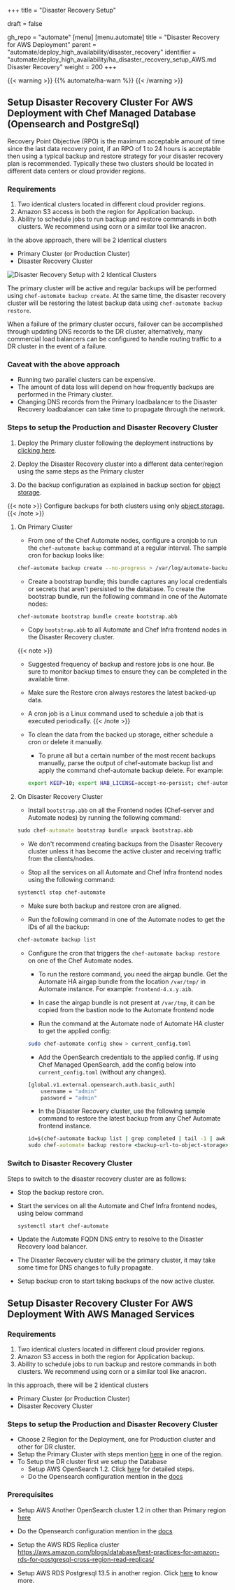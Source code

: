 +++
title = "Disaster Recovery Setup"

draft = false

gh_repo = "automate"
[menu]
  [menu.automate]
    title = "Disaster Recovery for AWS Deployment"
    parent = "automate/deploy_high_availability/disaster_recovery"
    identifier = "automate/deploy_high_availability/ha_disaster_recovery_setup_AWS.md Disaster Recovery"
    weight = 200
+++

{{< warning >}}
{{% automate/ha-warn %}}
{{< /warning >}}

## Setup Disaster Recovery Cluster For AWS Deployment with Chef Managed Database (Opensearch and PostgreSql) 

Recovery Point Objective (RPO) is the maximum acceptable amount of time since the last data recovery point, if an RPO of 1 to 24 hours is acceptable then using a typical backup and restore strategy for your disaster recovery plan is recommended.
Typically these two clusters should be located in different data centers or cloud provider regions.

### Requirements

1. Two identical clusters located in different cloud provider regions.
1. Amazon S3 access in both the region for Application backup.
1. Ability to schedule jobs to run backup and restore commands in both clusters. We recommend using corn or a similar tool like anacron.

In the above approach, there will be 2 identical clusters

- Primary Cluster (or Production Cluster)
- Disaster Recovery Cluster

![Disaster Recovery Setup with 2 Identical Clusters](/images/automate/DR_AWS_Deployment.png)

The primary cluster will be active and regular backups will be performed using `chef-automate backup create`. At the same time, the disaster recovery cluster will be restoring the latest backup data using `chef-automate backup restore`.

When a failure of the primary cluster occurs, failover can be accomplished through updating DNS records to the DR cluster, alternatively, many commercial load balancers can be configured to handle routing traffic to a DR cluster in the event of a failure.

### Caveat with the above approach

- Running two parallel clusters can be expensive.
- The amount of data loss will depend on how frequently backups are performed in the Primary cluster.
- Changing DNS records from the Primary loadbalancer to the Disaster Recovery loadbalancer can take time to propagate through the network.

### Steps to setup the Production and Disaster Recovery Cluster

1. Deploy the Primary cluster following the deployment instructions by [clicking here](/automate/ha_aws_deploy_steps/#deployment).

1. Deploy the Disaster Recovery cluster into a different data center/region using the same steps as the Primary cluster

1. Do the backup configuration as explained in backup section for [object storage](/automate/ha_backup_restore_aws_s3/).

{{< note >}}
Configure backups for both clusters using only [object storage](/automate/ha_backup_restore_aws_s3/).
{{< /note >}}

1. On Primary Cluster

    - From one of the Chef Automate nodes, configure a cronjob to run the `chef-automate backup` command at a regular interval. The sample cron for backup looks like:

    ```sh
    chef-automate backup create --no-progress > /var/log/automate-backups.log
    ```

    - Create a bootstrap bundle; this bundle captures any local credentials or secrets that aren't persisted to the database. To create the bootstrap bundle, run the following command in one of the Automate nodes:

    ```sh
    chef-automate bootstrap bundle create bootstrap.abb
    ```

    - Copy `bootstrap.abb` to all Automate and Chef Infra frontend nodes in the Disaster Recovery cluster.

    {{< note >}}
    - Suggested frequency of backup and restore jobs is one hour. Be sure to monitor backup times to ensure they can be completed in the available time.
    - Make sure the Restore cron always restores the latest backed-up data.
    - A cron job is a Linux command used to schedule a job that is executed periodically.
    {{< /note >}}

    - To clean the data from the backed up storage, either schedule a cron or delete it manually.
        - To prune all but a certain number of the most recent backups manually, parse the output of chef-automate backup list and 
        apply the command chef-automate backup delete.
        For example:

        ```sh
        export KEEP=10; export HAB_LICENSE=accept-no-persist; chef-automate backup list --result-json backup.json > /dev/null && hab pkg exec core/jq-static jq "[.result.backups[].id] | sort | reverse | .[]" -rM backup.json | tail -n +$(($KEEP+1)) | xargs -L1 -i chef-automate backup delete --yes {}
        ```

1. On Disaster Recovery Cluster

    - Install `bootstrap.abb` on all the Frontend nodes (Chef-server and Automate nodes) by running the following command:

    ```cmd
    sudo chef-automate bootstrap bundle unpack bootstrap.abb
    ```

    - We don't recommend creating backups from the Disaster Recovery cluster unless it has become the active cluster and receiving traffic from the clients/nodes.

    - Stop all the services on all Automate and Chef Infra frontend nodes using the following command:

    ```sh
    systemctl stop chef-automate
    ```

    - Make sure both backup and restore cron are aligned.

    - Run the following command in one of the Automate nodes to get the IDs of all the backup:

    ```sh
    chef-automate backup list
    ```

    - Configure the cron that triggers the `chef-automate backup restore` on one of the Chef Automate nodes.

        - To run the restore command, you need the airgap bundle. Get the Automate HA airgap bundle from the location `/var/tmp/` in Automate instance. For example: `frontend-4.x.y.aib`.

        - In case the airgap bundle is not present at `/var/tmp`, it can be copied from the bastion node to the Automate frontend node

        - Run the command at the Automate node of Automate HA cluster to get the applied config:

        ```bash
        sudo chef-automate config show > current_config.toml
        ```

        - Add the OpenSearch credentials to the applied config. If using Chef Managed OpenSearch, add the config below into `current_config.toml` (without any changes).

        ```bash
        [global.v1.external.opensearch.auth.basic_auth]
            username = "admin"
            password = "admin"
        ```

        - In the Disaster Recovery cluster, use the following sample command to restore the latest backup from any Chef Automate frontend instance.

        ```cmd
        id=$(chef-automate backup list | grep completed | tail -1 | awk '{print $1}')
        sudo chef-automate backup restore <backup-url-to-object-storage>/automate/$id/ --patch-config /path/to/current_config.toml --airgap-bundle /var/tmp/frontend-4.x.y.aib --skip-preflight --s3-access-key "Access_Key"  --s3-secret-key "Secret_Key"
        ```


### Switch to Disaster Recovery Cluster

Steps to switch to the disaster recovery cluster are as follows:

- Stop the backup restore cron.
- Start the services on all the Automate and Chef Infra frontend nodes, using below command

    ```sh
    systemctl start chef-automate
    ```

- Update the Automate FQDN DNS entry to resolve to the Disaster Recovery load balancer.
- The Disaster Recovery cluster will be the primary cluster, it may take some time for DNS changes to fully propagate.
- Setup backup cron to start taking backups of the now active cluster.


## Setup Disaster Recovery Cluster For AWS Deployment With AWS Managed Services

### Requirements

1. Two identical clusters located in different cloud provider regions.
1. Amazon S3 access in both the region for Application backup.
1. Ability to schedule jobs to run backup and restore commands in both clusters. We recommend using corn or a similar tool like anacron.

In this approach, there will be 2 identical clusters

- Primary Cluster (or Production Cluster)
- Disaster Recovery Cluster


### Steps to setup the Production and Disaster Recovery Cluster

- Choose 2 Region for the Deployment, one for Production cluster and other for DR cluster.
- Setup the Primary Cluster with steps mention [here](https://docs.chef.io/automate/ha_aws_managed_deploy_steps/) in one of the region.
- To Setup the DR cluster first we setup the Database
  - Setup AWS OpenSearch 1.2. Click [here](https://docs.aws.amazon.com/opensearch-service/latest/developerguide/createupdatedomains.html) for detailed steps.
  - Do the Opensearch configuration mention in the [docs](https://docs.aws.amazon.com/opensearch-service/latest/developerguide/replication.html)
  
### Prerequisites


- Setup AWS Another OpenSearch cluster 1.2 in other than Primary region [here](https://docs.aws.amazon.com/opensearch-service/latest/developerguide/createupdatedomains.html)

- Do the Opensearch configuration mention in the [docs](https://docs.aws.amazon.com/opensearch-service/latest/developerguide/replication.html)

- Setup the AWS RDS Replica cluster https://aws.amazon.com/blogs/database/best-practices-for-amazon-rds-for-postgresql-cross-region-read-replicas/  

- Setup AWS RDS Postgresql 13.5 in another region. Click [here](https://docs.aws.amazon.com/AmazonRDS/latest/UserGuide/CHAP_GettingStarted.CreatingConnecting.PostgreSQL.html) to know more.
